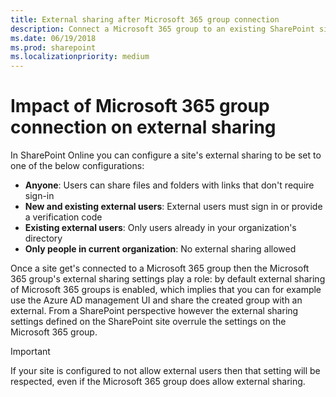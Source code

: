 ```yaml
---
title: External sharing after Microsoft 365 group connection
description: Connect a Microsoft 365 group to an existing SharePoint site can result in different external sharing settings between the Microsoft 365 group and the SharePoint site
ms.date: 06/19/2018
ms.prod: sharepoint
ms.localizationpriority: medium
---
```


# Impact of Microsoft 365 group connection on external sharing

In SharePoint Online you can configure a site's external sharing to be set to one of the below configurations:

- **Anyone**: Users can share files and folders with links that don't require sign-in
- **New and existing external users**: External users must sign in or provide a verification code
- **Existing external users**: Only users already in your organization's directory
- **Only people in current organization**: No external sharing allowed

Once a site get's connected to a Microsoft 365 group then the Microsoft 365 group's external sharing settings play a role: by default external sharing of Microsoft 365 groups is enabled, which implies that you can for example use the Azure AD management UI and share the created group with an external. From a SharePoint perspective however the external sharing settings defined on the SharePoint site overrule the settings on the Microsoft 365 group.

> [!IMPORTANT]
> If your site is configured to not allow external users then that setting will be respected, even if the Microsoft 365 group does allow external sharing.
